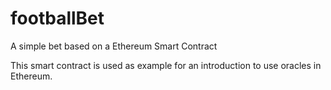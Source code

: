 # footballBet
A simple bet based on a Ethereum Smart Contract

This smart contract is used as example for an introduction to use oracles in Ethereum.
